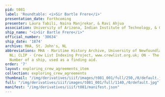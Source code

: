 ```yaml
---
pid: t081
label: 'Roundtable: <i>Sir Bartle Frere</i>'
presentation_date: Forthcoming
presenter: Laura Tabili, Naina Manjrekar, & Ravi Ahjua
association: University of Arizona, Indian Institute of Technology, & Georg-August-University
ship_name: "<i>Sir Bartle Frere</i>"
official_number: '30634'
ship_date: '1874'
archive: MHA, St. John's, NL
abbreviations: MHA - Maritime History Archive, University of Newfoundland, St. John's
  NL; CLIP - Crew List Indexing Project, www.crewlist.org.uk; ON - The permanent Official
  Number of a ship, used as a finding aid.
order: '7'
layout: exploring_crew_agreements_item
collection: exploring_crew_agreements
thumbnail: "/img/derivatives/iiif/images/t081_001/full/250,/0/default.jpg"
full: "/img/derivatives/iiif/images/t081_001/full/1140,/0/default.jpg"
manifest: "/img/derivatives/iiif/t081/manifest.json"
---
```

